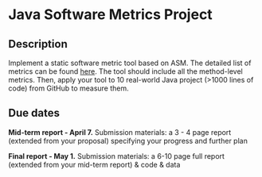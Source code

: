 ﻿# Java Software Metrics Project

## Description
Implement a static software metric tool based on ASM. The detailed list of metrics can be found [here](http://www.virtualmachinery.com/jhawkmetricslist.htm). The tool should include all the method-level metrics. Then, apply your tool to 10 real-world Java project (>1000 lines of code) from GitHub to measure them.

## Due dates
**Mid-term report - April 7.**
Submission materials: a 3 - 4 page report (extended from your proposal) specifying your progress and further plan

**Final report - May 1.**
Submission materials: a 6-10 page full report (extended from your mid-term report) & code & data
